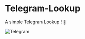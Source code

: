 # Telegram-Lookup
A simple Telegram Lookup ! 🔎

![Telegram](https://logo-marque.com/wp-content/uploads/2021/03/Telegram-Logo.png)
